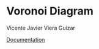 Voronoi Diagram
====================================================
Vicente Javier Viera Guízar

[Documentation](docs/Introduction.md)